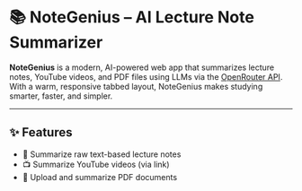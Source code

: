# 📚 NoteGenius – AI Lecture Note Summarizer

**NoteGenius** is a modern, AI-powered web app that summarizes lecture notes, YouTube videos, and PDF files using LLMs via the [OpenRouter API](https://openrouter.ai). With a warm, responsive tabbed layout, NoteGenius makes studying smarter, faster, and simpler.

---

## ✨ Features

- 📝 Summarize raw text-based lecture notes
- 📺 Summarize YouTube videos (via link)
- 📄 Upload and summarize PDF documents
